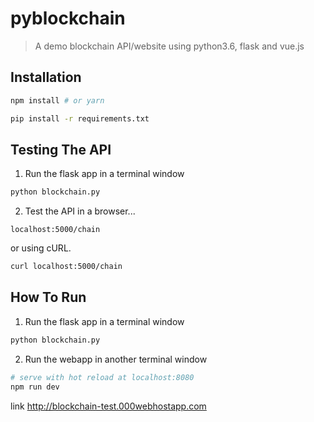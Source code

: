 # pyblockchain

> A demo blockchain API/website using python3.6, flask and vue.js

## Installation

``` bash
npm install # or yarn
```
```bash
pip install -r requirements.txt
```

## Testing The API

1. Run the flask app in a terminal window
```bash
python blockchain.py
```

2. Test the API in a browser...

```localhost:5000/chain```

or using cURL.
```bash
curl localhost:5000/chain
```

## How To Run

1. Run the flask app in a terminal window
```bash
python blockchain.py
```

2. Run the webapp in another terminal window

``` bash
# serve with hot reload at localhost:8080
npm run dev
```


link http://blockchain-test.000webhostapp.com
